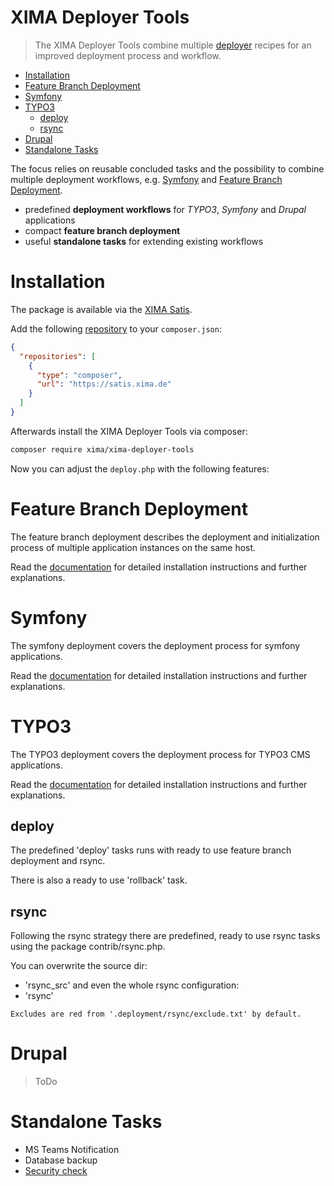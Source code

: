 XIMA Deployer Tools
===
> The XIMA Deployer Tools combine multiple [deployer](https://deployer.org/) recipes for an improved deployment process and workflow.

- [Installation](#installation)
- [Feature Branch Deployment](#feature-branch-deployment)
- [Symfony](#symfony)
- [TYPO3](#typo3)
  * [deploy](#deploy)
  * [rsync](#rsync)
- [Drupal](#drupal)
- [Standalone Tasks](#standalone-tasks)

The focus relies on reusable concluded tasks and the possibility to combine multiple deployment workflows, e.g. [Symfony](#symfony) and [Feature Branch Deployment](#feature-branch-deployment). 

- predefined **deployment workflows** for *TYPO3*, *Symfony* and *Drupal* applications
- compact **feature branch deployment** 
- useful **standalone tasks** for extending existing workflows

# Installation

The package is available via the [XIMA Satis](https://satis.xima.de/).

Add the following [repository](https://getcomposer.org/doc/05-repositories.md#composer) to your `composer.json`:

```json
{
  "repositories": [
    {
      "type": "composer",
      "url": "https://satis.xima.de"
    }
  ]
}
```

Afterwards install the XIMA Deployer Tools via composer:
```bash
composer require xima/xima-deployer-tools
```

Now you can adjust the `deploy.php` with the following features:

# Feature Branch Deployment

The feature branch deployment describes the deployment and initialization process of multiple application instances on the same host.

Read the [documentation](docs/FEATURE.md) for detailed installation instructions and further explanations. 

# Symfony

The symfony deployment covers the deployment process for symfony applications.

Read the [documentation](docs/SYMFONY.md) for detailed installation instructions and further explanations.

# TYPO3

The TYPO3 deployment covers the deployment process for TYPO3 CMS applications.

Read the [documentation](docs/TYPO3.md) for detailed installation instructions and further explanations.

## deploy

The predefined 'deploy' tasks runs with ready to use feature branch deployment and rsync.

There is also a ready to use 'rollback' task.

## rsync

Following the rsync strategy there are predefined, ready to use rsync tasks using the package contrib/rsync.php.

You can overwrite the source dir:
- 'rsync_src'
  and even the whole rsync configuration:
- 'rsync'

`Excludes are red from '.deployment/rsync/exclude.txt' by default.`

# Drupal

> ToDo

# Standalone Tasks
- MS Teams Notification
- Database backup
- [Security check](docs/SECURITY.md)
